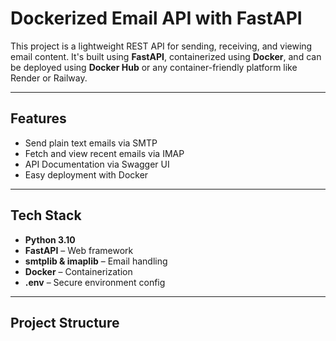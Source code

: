 # Dockerized Email API with FastAPI

This project is a lightweight REST API for sending, receiving, and viewing email content. It's built using **FastAPI**, containerized using **Docker**, and can be deployed using **Docker Hub** or any container-friendly platform like Render or Railway.

---

##  Features

- Send plain text emails via SMTP
- Fetch and view recent emails via IMAP
- API Documentation via Swagger UI
- Easy deployment with Docker

---

##  Tech Stack

- **Python 3.10**
- **FastAPI** – Web framework
- **smtplib & imaplib** – Email handling
- **Docker** – Containerization
- **.env** – Secure environment config

---

## Project Structure

